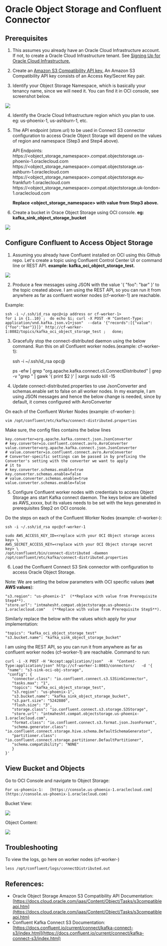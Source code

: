 # Oracle Object Storage and Confluent Connector

## Prerequisites
1. This assumes you already have an Oracle Cloud Infrastructure account.  If not, to create a Oracle Cloud Infrastructure tenant.  See [Signing Up for Oracle Cloud Infrastructure.](https://docs.cloud.oracle.com/iaas/Content/GSG/Tasks/signingup.htm)

2. Create an [Amazon S3 Compatibility API key.](https://docs.cloud.oracle.com/iaas/Content/Identity/Tasks/managingcredentials.htm#Working2) An Amazon S3 Compatibility API key consists of an Access Key/Secret Key pair.

3. Identify your Object Storage Namespace, which is basically your tenancy name, since we will need it.   You can find it in OCI console, see screenshot below.  

![](./images/object%20storage/tenant.png)

4. Identify the Oracle Cloud Infrastructure region which you plan to use. eg:  us-phoenix-1,  us-ashburn-1, etc.  

5. The API endpoint (store.url) to be used in Connect S3 connector configuration to access Oracle Object Storage will depend on the values of region and namespace (Step3 and Step4 above).

    API Endpoints:
    https://<object_storage_namespace>.compat.objectstorage.us-phoenix-1.oraclecloud.com
    https://<object_storage_namespace>.compat.objectstorage.us-ashburn-1.oraclecloud.com
    https://<object_storage_namespace>.compat.objectstorage.eu-frankfurt-1.oraclecloud.com
    https://<object_storage_namespace>.compat.objectstorage.uk-london-1.oraclecloud.com

    **Replace <object_storage_namespace> with value from  Step3 above.**  

6. Create a bucket in Orace Object Storage using OCI console.  **eg: kafka_sink_object_storage_bucket**

![](./images/object%20storage/create%20bucket.png)

## Configure Confluent to Access Object Storage
1. Assuming you already have Confluent installed on OCI using this Github repo.  Let's create a topic using Confluent Control Center UI or command line or REST API.   **example: kafka_oci_object_storage_test.**

![](./images/object%20storage/create%20topic.png)

2. Produce a few messages using JSON with the value '{ "foo": "bar" }' to the topic created above.
I am using the REST API, so you can run it from anywhere as far as confluent worker nodes (cf-worker-1) are reachable.

Example:

    ssh -i ~/.ssh/id_rsa opc@<ip address or cf-worker-1>
    for i in {1..10} ;  do echo $i; curl -X POST -H "Content-Type: application/vnd.kafka.json.v1+json"  --data '{"records":[{"value":{"foo":"bar"}}]}' http://cf-worker-1:8082/topics/kafka_oci_object_storage_test ;   done;

3. Gracefully stop the connect-distributed daemon using the below command. Run this on all Confluent worker nodes.(example: cf-worker-1):

    ssh -i ~/.ssh/id_rsa opc@<ip address or cf-worker-1>

    ps -efw | grep "org.apache.kafka.connect.cli.ConnectDistributed" | grep -v "grep " |  gawk '{ print $2 }' | xargs sudo kill -15

4. Update connect-distributed.properties to use JsonConverter and schemas.enable set to false on all worker nodes.  In my example, I am using JSON messages and hence the below change is needed, since by default, it comes configured with AvroConverter  

On each of the Confluent Worker Nodes (example: cf-worker-<n>):

    vim /opt/confluent/etc/kafka/connect-distributed.properties

Make sure, the config files contains the below lines

    key.converter=org.apache.kafka.connect.json.JsonConverter
    # key.converter=io.confluent.connect.avro.AvroConverter
    value.converter=org.apache.kafka.connect.json.JsonConverter
    # value.converter=io.confluent.connect.avro.AvroConverter
    # Converter-specific settings can be passed in by prefixing the Converter's setting with the converter we want to apply
    # it to
    # key.converter.schemas.enable=true
    key.converter.schemas.enable=false
    # value.converter.schemas.enable=true
    value.converter.schemas.enable=false

5. Configure Confluent worker nodes with credentials to access Object Storage ans start Kafka connect daemon.  The keys below are labelled as AWS_xxxxx,  but its values needs to be set with the keys generated in prerequisites Step2 on OCI console.

Do the steps on each of the Confluent Worker Nodes (example: cf-worker-<n>):

    ssh -i ~/.ssh/id_rsa opc@cf-worker-1  

    sudo AWS_ACCESS_KEY_ID=<replace with your OCI Object storage access key> \
    AWS_SECRET_ACCESS_KEY=<replace with your OCI Object storage secret key> \
    /opt/confluent/bin/connect-distributed -daemon /opt/confluent/etc/kafka/connect-distributed.properties

6. Load the Confluent Connect S3 Sink connector with configuration to access Oracle Object Storage.

Note: We are setting the below parameters with OCI specific values (**not AWS values**):

    "s3.region": "us-phoenix-1"  (**Replace with value from Prerequisite Step4**).
    "store.url": "intmahesht.compat.objectstorage.us-phoenix-1.oraclecloud.com"   (**Replace with value from Prerequisite Step5**).

Similarly replace the below with the values which apply for your implementation:

    "topics": "kafka_oci_object_storage_test"
    "s3.bucket.name": "kafka_sink_object_storage_bucket"

 I am using the REST API, so you can run it from anywhere as far as confluent worker nodes (cf-worker-1) are reachable.
 Command to run:

    curl -i -X POST -H "Accept:application/json"  -H  "Content-Type:application/json" http://cf-worker-1:8083/connectors/   -d '{
     "name": "s3-sink-oci-obj-storage",
     "config": {
       "connector.class": "io.confluent.connect.s3.S3SinkConnector",
       "tasks.max": "1",
       "topics": "kafka_oci_object_storage_test",
       "s3.region": "us-phoenix-1",
       "s3.bucket.name": "kafka_sink_object_storage_bucket",
       "s3.part.size": "5242880",
       "flush.size": "3",
       "storage.class": "io.confluent.connect.s3.storage.S3Storage",
       "store.url": "intmahesht.compat.objectstorage.us-phoenix-1.oraclecloud.com",
       "format.class": "io.confluent.connect.s3.format.json.JsonFormat",
       "schema.generator.class": "io.confluent.connect.storage.hive.schema.DefaultSchemaGenerator",
       "partitioner.class": "io.confluent.connect.storage.partitioner.DefaultPartitioner",
       "schema.compatibility": "NONE"
       }
    }'

## View Bucket and Objects
Go to OCI Console and navigate to Object Storage:  

    For us-phoenix-1:   [https://console.us-phoenix-1.oraclecloud.com](https://console.us-phoenix-1.oraclecloud.com)

Bucket View:

![](./images/object%20storage/bucket%20content.png)

Object Content:

![](./images/object%20storage/object%20content.png)

## Troubleshooting
To view the logs, go here on worker nodes (cf-worker-<n>)

    less /opt/confluent/logs/connectDistributed.out

## References:
* Oracle Object Storage Amazon S3 Compatibility API Documentation: [https://docs.cloud.oracle.com/iaas/Content/Object/Tasks/s3compatibleapi.htm](https://docs.cloud.oracle.com/iaas/Content/Object/Tasks/s3compatibleapi.htm)
* Confluent Kafka Connect S3 Documentation: [https://docs.confluent.io/current/connect/kafka-connect-s3/index.html](https://docs.confluent.io/current/connect/kafka-connect-s3/index.html)
